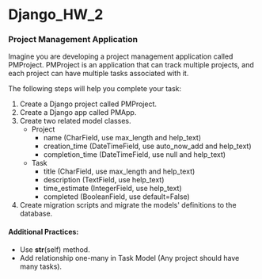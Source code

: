 # Django_HW_2


### Project Management Application

Imagine you are developing a project management application called PMProject. PMProject is an application that can track multiple projects, and each project can have multiple tasks associated with it. 

The following steps will help you complete your task:

1. Create a Django project called PMProject.
2. Create a Django app called PMApp.
3. Create two related model classes.
    - Project
        - name (CharField, use max_length and help_text)
        - creation_time (DateTimeField, use auto_now_add and help_text)
        - completion_time (DateTimeField, use null and help_text)
    - Task
        - title (CharField, use max_length and help_text)
        - description (TextField, use help_text)
        - time_estimate (IntegerField, use help_text)
        - completed (BooleanField, use default=False)
4. Create migration scripts and migrate the models' definitions to the database.

#### Additional Practices:
- Use __str__(self) method.
- Add relationship one-many in Task Model (Any project should have many tasks).
